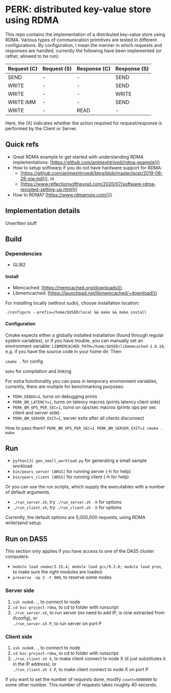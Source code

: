 # PERK: distributed key-value store using RDMA
This repo contains the implementation of a distributed key-value store using RDMA.
Various types of communication primitives are tested in different configurations. 
By configuration, I mean the manner in which requests and responses are handled, currently the following have been implemented (or rather, allowed to be run):

| Request \(C\) | Request \(S\) | Response \(C\) | Response \(S\) |
|-------------|------------|--------------|--------------|
| SEND      | - | - | SEND  |
| WRITE     | - | - | SEND  |
| WRITE     | - | - | WRITE |
| WRITE IMM | - | - | SEND  |
| WRITE     | - | READ | -  |

Here, the \(X\) indicates whether the action required for request/response is performed by the Client or Server.

## Quick refs
- Great RDMA example to get started with understanding RDMA implementations: [https://github.com/animeshtrivedi/rdma-example]()
- How to setup softiwarp if you do not have hardware support for RDMA:
	- [https://github.com/animeshtrivedi/blog/blob/master/post/2019-06-26-siw.md](), or
	- [https://www.reflectionsofthevoid.com/2020/07/software-rdma-revisited-setting-up.html]()
- How to RDMA? [https://www.rdmamojo.com/]()

## Implementation details
Unwritten stuff

## Build
### Dependencies
- GLIB2
#### Install
- Memcached: [https://memcached.org/downloads]()
- Libmemcached: [https://launchpad.net/libmemcached/+download]()

For installing locally (without sudo), choose installation location:

`./configure --prefix=/home/$USER/local && make && make install`

#### Configuration
Cmake expects either a globally installed installation (found through regular system variables), or if you have trouble, you can manually set an environment variable: `LIBMEMCACHED_PATH=/home/$USER/libmemcached-1.0.18`, e.g. if you have the source code in your home dir. Then

`cmake .` for config

`make` for compilation and linking

For extra functionality you can pass in temporary environment variables, currently, there are multiple for benchmarking purposes:
- `PERK_DEBUG=1`, turns on debugging prints
- `PERK_BM_LATENCY=1`, turns on latency macros (prints latency client side)
- `PERK_BM_OPS_PER_SEC=1`, turns on ops/sec macros (prints ops per sec client and server side)
- `PERK_BM_SERVER_EXIT=1`, server exits after all clients disconnect

How to pass them?
`PERK_BM_OPS_PER_SEC=1 PERK_BM_SERVER_EXIT=1 cmake .
make`


## Run
- `python[3] gen_small_workload.py` for generating a small sample workload
- `bin/pears_server [ARGS]` for running server (-h for help)
- `bin/pears_client [ARGS]` for running client (-h for help)

Or you can use the run scripts, which supply the executables with a number of default arguments.
- `./run_server.sh`, try `./run_server.sh -h` for options
- `./run_client.sh`, try `./run_client.sh -h` for options

Currently, the default options are 5,000,000 requests, using RDMA write/send setup.

## Run on DAS5
This section only applies if you have access to one of the DAS5 cluster computers:
- `module load cmake/3.15.4; module load gcc/9.3.0; module load prun`, to make sure the right modules are loaded:
- `preserve -np 2 -t 900`, to reserve some nodes

### Server side
1. `ssh node0..`, to connect to node
2. `cd bsc-project-rdma`, to cd to folder with runscript
3. `./run_server.sh`, to run server (no need to add IP, is now extracted from ifconfig), or<br />
   `./run_server.sh P`, to run server on port P

### Client side
1. `ssh node0..`, to connect to node
2. `cd bsc-project-rdma`, to cd to folder with runscript
3. `./run_client.sh X`, to make client connect to node X (it just substitutes it in the IP address), or <br />
   `./run_client.sh X P`, to make client connect to node X on port P

If you want to set the number of requests done, modify `count=5000000` to some other number.
This number of requests takes roughly 40 seconds.
